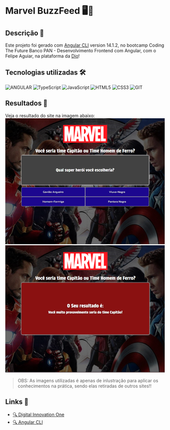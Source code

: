 # Marvel BuzzFeed 🖥️🎯

## Descrição 📃

Este projeto foi gerado com [Angular CLI](https://github.com/angular/angular-cli) version 14.1.2, no bootcamp Coding The Future Banco PAN - Desenvolvimento Frontend com Angular, com o Felipe Aguiar, na plataforma da [Dio](https://www.dio.me/)!

## Tecnologias utilizadas 🛠️

![ANGULAR](https://img.shields.io/badge/Angular-DD0031?style=for-the-badge&logo=angular&logoColor=white)
![TypeScript](https://img.shields.io/badge/TypeScript-007ACC?style=for-the-badge&logo=typescript&logoColor=white)
![JavaScript](https://img.shields.io/badge/JavaScript-F7DF1E?style=for-the-badge&logo=javascript&logoColor=black)
![HTML5](https://img.shields.io/badge/HTML5-E34F26?style=for-the-badge&logo=html5&logoColor=white)
![CSS3](https://img.shields.io/badge/CSS3-1572B6?style=for-the-badge&logo=css3&logoColor=white)
![GIT](https://img.shields.io/badge/GIT-E44C30?style=for-the-badge&logo=git&logoColor=white)

## Resultados 🚩

Veja o resultado do site na imagem abaixo:
![Imagem do site ](./src/assets/images/tela-1.png)
![Imagem do site ](./src/assets/images/tela-2.png)

> OBS: As imagens utilizadas é apenas de inlustração para aplicar os conhecimentos na prática, sendo elas retiradas de outros sites!!

## Links 🔗

- [🔍 Digital Innovation One](https://www.dio.me/)
- [🔍 Angular CLI ](https://angular.io/cli)
